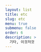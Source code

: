 ```yaml
---
layout: list
title: etc
slug: etc
menu: true
submenu: false
order: 6
description: >
  기타, 이것저것
---
```

